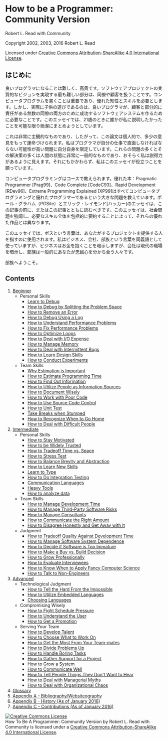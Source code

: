 # How to be a Programmer: Community Version
[//]: # (Version:1.0.0)
Robert L. Read with Community

Copyright 2002, 2003, 2016 Robert L. Read

Licensed under [Creative Commons Attribution-ShareAlike 4.0 International License](http://creativecommons.org/licenses/by-sa/4.0/).

## はじめに
良いプログラマになることは難しく、高貴です。ソフトウェアプロジェクトの実質的なビジョンを実現する最も難しい部分は、同僚や顧客を扱うことです。コンピュータプログラムを書くことは重要であり、優れた知性とスキルを必要とします。しかし、実際に子供の遊びであるのは、良いプログラマが、顧客と部分的に責任がある無数の同僚の両方のために成功するソフトウェアシステムを作るために必要なことです。このエッセイでは、21歳のときに誰かが私に説明したかったことを可能な限り簡潔にまとめようとしています。

これは非常に主観的なものであり、したがって、この論文は個人的で、多少の意見をもって運命づけられます。私はプログラマが自分の仕事で直面しなければならない可能性が高い問題に自分自身を限定しています。これらの問題の多くとその解決策の多くは人間の状態に非常に一般的なものであり、おそらく私は説得力があるように見えます。それにもかかわらず、私はこのエッセイが役立つことを願っています。

コンピュータプログラミングはコースで教えられます。優れた本：Pragmatic Programmer [Prag99]、Code Complete [CodeC93]、Rapid Development [RDev96]、Extreme Programming Explained [XP99]はすべてコンピュータプログラミングと優れたプログラマーであるという大きな問題を教えています。ポール・グラハム（PGSite）とエリック・レイモンド[ハッカー]のエッセイは、この記事の前に、またはこの記事とともに読むべきです。このエッセイは、社会問題を強調し、必要なスキル全体を包括的に要約することによって、それらの優れた作品とは異なります。

このエッセイでは、ボスという言葉は、あなたがするプロジェクトを提供する人を指すのに使用されます。私はビジネス、会社、部族という言葉を同義語として使っていますが、ビジネスはお金を抱くことを暗示しますが、会社は現代の職場を暗示し、部族は一般的にあなたが忠誠心を分かち合う人々です。

部族へようこそ。

## Contents

1. [Beginner](1-Beginner)
	- Personal Skills
		- [Learn to Debug](1-Beginner/Personal-Skills/01-Learn-To-Debug.md)
		- [How to Debug by Splitting the Problem Space](1-Beginner/Personal-Skills/02-How-to-Debug-by-Splitting-the-Problem-Space.md)
		- [How to Remove an Error](1-Beginner/Personal-Skills/03-How-to-Remove-an-Error.md)
		- [How to Debug Using a Log](1-Beginner/Personal-Skills/04-How-to-Debug-Using-a-Log.md)
		- [How to Understand Performance Problems](1-Beginner/Personal-Skills/05-How-to-Understand-Performance-Problems.md)
		- [How to Fix Performance Problems](1-Beginner/Personal-Skills/06-How-to-Fix-Performance-Problems.md)
		- [How to Optimize Loops](1-Beginner/Personal-Skills/07-How-to-Optimize-Loops.md)
		- [How to Deal with I/O Expense](1-Beginner/Personal-Skills/08-How-to-Deal-with-IO-Expense.md)
		- [How to Manage Memory](1-Beginner/Personal-Skills/09-How-to-Manage-Memory.md)
		- [How to Deal with Intermittent Bugs](1-Beginner/Personal-Skills/10-How-to-Deal-with-Intermittent-Bugs.md)
		- [How to Learn Design Skills](1-Beginner/Personal-Skills/11-How-to-Learn-Design-Skills.md)
		- [How to Conduct Experiments](1-Beginner/Personal-Skills/12-How-to-Conduct-Experiments.md)
	- Team Skills
		- [Why Estimation is Important](1-Beginner/Team-Skills/01-Why-Estimation-is-Important.md)
		- [How to Estimate Programming Time](1-Beginner/Team-Skills/02-How-to-Estimate-Programming-Time.md)
		- [How to Find Out Information](1-Beginner/Team-Skills/03-How-to-Find-Out-Information.md)
		- [How to Utilize People as Information Sources](1-Beginner/Team-Skills/04-How-to-Utilize-People-as-Information-Sources.md)
		- [How to Document Wisely](1-Beginner/Team-Skills/05-How-to-Document-Wisely.md)
		- [How to Work with Poor Code](1-Beginner/Team-Skills/06-How-to-Work-with-Poor-Code.md)
		- [How to Use Source Code Control](1-Beginner/Team-Skills/07-How-to-Use-Source-Code-Control.md)
		- [How to Unit Test](1-Beginner/Team-Skills/08-How-to-Unit-Test.md)
		- [Take Breaks when Stumped](1-Beginner/Team-Skills/09-Take-Breaks-when-Stumped.md)
		- [How to Recognize When to Go Home](1-Beginner/Team-Skills/10-How-to-Recognize-When-to-Go-Home.md)
		- [How to Deal with Difficult People](1-Beginner/Team-Skills/11-How-to-Deal-with-Difficult-People.md)
2. [Intermediate](2-Intermediate)
	- Personal Skills
		- [How to Stay Motivated](2-Intermediate/Personal-Skills/01-How-to-Stay-Motivated.md)
		- [How to be Widely Trusted](2-Intermediate/Personal-Skills/02-How-to-be-Widely-Trusted.md)
		- [How to Tradeoff Time vs. Space](2-Intermediate/Personal-Skills/03-How-to-Tradeoff-Time-vs-Space.md)
		- [How to Stress Test](2-Intermediate/Personal-Skills/04-How-to-Stress-Test.md)
		- [How to Balance Brevity and Abstraction](2-Intermediate/Personal-Skills/05-How-to-Balance-Brevity-and-Abstraction.md)
		- [How to Learn New Skills](2-Intermediate/Personal-Skills/06-How-to-Learn-New-Skills.md)
		- [Learn to Type](2-Intermediate/Personal-Skills/07-Learn-to-Type.md)
		- [How to Do Integration Testing](2-Intermediate/Personal-Skills/08-How-to-Do-Integration-Testing.md)
		- [Communication Languages](2-Intermediate/Personal-Skills/09-Communication-Languages.md)
		- [Heavy Tools](2-Intermediate/Personal-Skills/10-Heavy-Tools.md)
		- [How to analyze data](2-Intermediate/Personal-Skills/11-How-to-analyze-data.md)
	- Team Skills
		- [How to Manage Development Time](2-Intermediate/Team-Skills/01-How-to-Manage-Development-Time.md)
		- [How to Manage Third-Party Software Risks](2-Intermediate/Team-Skills/02-How-to-Manage-Third-Party-Software-Risks.md)
		- [How to Manage Consultants](2-Intermediate/Team-Skills/03-How-to-Manage-Consultants.md)
		- [How to Communicate the Right Amount](2-Intermediate/Team-Skills/04-How-to-Communicate-the-Right-Amount.md)
		- [How to Disagree Honestly and Get Away with It](2-Intermediate/Team-Skills/05-How-to-Disagree-Honestly-and-Get-Away-with-It.md)
	- Judgment
		- [How to Tradeoff Quality Against Development Time](2-Intermediate/Judgment/01-How-to-Tradeoff-Quality-Against-Development-Time.md)
		- [How to Manage Software System Dependence](2-Intermediate/Judgment/02-How-to-Manage-Software-System-Dependence.md)
		- [How to Decide if Software is Too Immature](2-Intermediate/Judgment/03-How-to-Decide-if-Software-is-Too-Immature.md)
		- [How to Make a Buy vs. Build Decision](2-Intermediate/Judgment/04-How-to-Make-a-Buy-vs-Build-Decision.md)
		- [How to Grow Professionally](2-Intermediate/Judgment/05-How-to-Grow-Professionally.md)
		- [How to Evaluate Interviewees](2-Intermediate/Judgment/06-How-to-Evaluate-Interviewees.md)
		- [How to Know When to Apply Fancy Computer Science](2-Intermediate/Judgment/07-How-to-Know-When-to-Apply-Fancy-Computer-Science.md)
		- [How to Talk to Non-Engineers](2-Intermediate/Judgment/08-How-to-Talk-to-Non-Engineers.md)
3. [Advanced](3-Advanced)
	- Technological Judgment
		- [How to Tell the Hard From the Impossible](3-Advanced/Technical-Judgment/01-How-to-Tell-the-Hard-From-the-Impossible.md)
		- [How to Utilize Embedded Languages](3-Advanced/Technical-Judgment/02-How-to-Utilize-Embedded-Languages.md)
		- [Choosing Languages](3-Advanced/Technical-Judgment/03-Choosing-Languages.md)
	- Compromising Wisely
		- [How to Fight Schedule Pressure](3-Advanced/Compromising-Wisely/01-How-to-Fight-Schedule-Pressure.md)
		- [How to Understand the User](3-Advanced/Compromising-Wisely/02-How-to-Understand-the-User.md)
		- [How to Get a Promotion](3-Advanced/Compromising-Wisely/03-How-to-Get-a-Promotion.md)
	- Serving Your Team
		- [How to Develop Talent](3-Advanced/Serving-Your-Team/01-How-to-Develop-Talent.md)
		- [How to Choose What to Work On](3-Advanced/Serving-Your-Team/02-How-to-Choose-What-to-Work-On.md)
		- [How to Get the Most From Your Team-mates](3-Advanced/Serving-Your-Team/03-How-to-Get-the-Most-From-Your-Teammates.md)
		- [How to Divide Problems Up](3-Advanced/Serving-Your-Team/04-How-to-Divide-Problems-Up.md)
		- [How to Handle Boring Tasks](3-Advanced/Serving-Your-Team/05-How-to-Handle-Boring-Tasks.md)
		- [How to Gather Support for a Project](3-Advanced/Serving-Your-Team/06-How-to-Gather-Support-for-a-Project.md)
		- [How to Grow a System](3-Advanced/Serving-Your-Team/07-How-to-Grow-a-System.md)
		- [How to Communicate Well](3-Advanced/Serving-Your-Team/08-How-to-Communicate-Well.md)
		- [How to Tell People Things They Don't Want to Hear](3-Advanced/Serving-Your-Team/09-How-to-Tell-People-Things-They-Dont-Want-to-Hear.md)
		- [How to Deal with Managerial Myths](3-Advanced/Serving-Your-Team/10-How-to-Deal-with-Managerial-Myths.md)
		- [How to Deal with Organizational Chaos](3-Advanced/Serving-Your-Team/11-How-to-Deal-with-Organizational-Chaos.md)
4. [Glossary](GLOSSARY.md)
5. [Appendix A - Bibliography/Websiteography](5-Bibliography.md)
6. [Appendix B - History (As of January 2016)](6-History.md)
6. [Appendix C - Contributions (As of January 2016)](7-Contributions.md)


<a rel="license" href="http://creativecommons.org/licenses/by-sa/4.0/"><img alt="Creative Commons License" style="border-width:0" src="https://i.creativecommons.org/l/by-sa/4.0/88x31.png" /></a><br /><span xmlns:dct="http://purl.org/dc/terms/" href="http://purl.org/dc/dcmitype/Text" property="dct:title" rel="dct:type">How To Be A Programmer: Community Version</span> by <span xmlns:cc="http://creativecommons.org/ns#" property="cc:attributionName">Robert L. Read with Community</span> is licensed under a <a rel="license" href="http://creativecommons.org/licenses/by-sa/4.0/">Creative Commons Attribution-ShareAlike 4.0 International License</a>.

